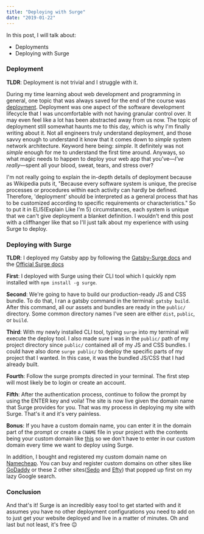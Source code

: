 ```yaml
---
title: "Deploying with Surge"
date: "2019-01-22"
---
```


In this post, I will talk about:

* Deployments
* Deploying with Surge

### Deployment

__TLDR__: Deployment is not trivial and I struggle with it.

During my time learning about web development and programming in general, one topic that was always saved for the end of the course was [deployment](https://en.wikipedia.org/wiki/Software_deployment). Deployment was one aspect of the software development lifecycle that I was uncomfortable with not having granular control over. It may even feel like a lot has been abstracted away from us now. The topic of deployment still somewhat haunts me to this day, which is why I'm finally writing about it. Not all engineers truly understand deployment, and those savvy enough to understand it know that it comes down to _simple_ system network architecture. Keyword here being: _simple_. It definitely was not _simple_ enough for me to understand the first time around.
Anyways, so what magic needs to happen to deploy your web app that you've—_I've really_—spent all your blood, sweat, tears, and stress over?

I'm not really going to explain the in-depth details of deployment because as Wikipedia puts it, "Because every software system is unique, the precise processes or procedures within each activity can hardly be defined. Therefore, 'deployment' should be interpreted as a general process that has to be customized according to specific requirements or characteristics." So to put it in ELI5(Explain Like I'm 5) circumstances, each system is unique that we can't give deployment a blanket definition. I wouldn't end this post with a cliffhanger like that so I'll just talk about my experience with using Surge to deploy.

### Deploying with Surge

__TLDR__: I deployed my Gatsby app by following the [Gatsby-Surge docs](https://www.gatsbyjs.org/docs/deploying-to-surge/) and the [Official Surge docs](https://surge.sh/)

__First__: I deployed with Surge using their CLI tool which I quickly npm installed with `npm install -g surge`.

__Second__: We're going to have to build our production-ready JS and CSS bundle. To do that, I ran a gatsby command in the terminal: `gatsby build`. After this command, all our assets and bundles are ready in the `public/` directory. Some common directory names I've seen are either `dist`, `public`, or `build`.

__Third__: With my newly installed CLI tool, typing `surge` into my terminal will execute the deploy tool. I also made sure I was in the `public/` path of my project directory since `public/` contained all of my JS and CSS bundles. I could have also done `surge public/` to deploy the specific parts of my project that I wanted. In this case, it was the bundled JS/CSS that I had already built.

__Fourth__: Follow the surge prompts directed in your terminal. The first step will most likely be to login or create an account.

__Fifth__: After the authentication process, continue to follow the prompt by using the ENTER key and voila! The site is now live given the domain name that Surge provides for you. That was my process in deploying my site with Surge. That's it and it's very painless.

__Bonus__: If you have a custom domain name, you can enter it in the domain part of the prompt or create a `CNAME` file in your project with the contents being your custom domain like [this](https://github.com/klammm/all-things-random/blob/master/CNAME) so we don't have to enter in our custom domain every time we want to deploy using Surge.

In addition, I bought and registered my custom domain name on [Namecheap](https://www.namecheap.com/). You can buy and register custom domains on other sites like [GoDaddy](https://www.godaddy.com/) or these 2 other sites([Sedo](https://sedo.com/us/) and [Efty](https://www.efty.com/)) that popped up first on my lazy Google search.

### Conclusion

And that's it! Surge is an incredibly easy tool to get started with and it assumes you have no other deployment configurations you need to add on to just get your website deployed and live in a matter of minutes. Oh and last but not least, it's free 😉

